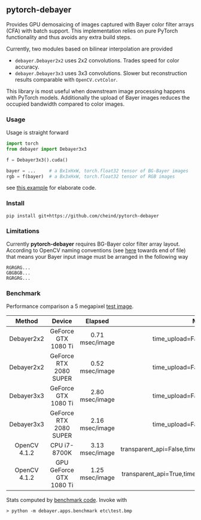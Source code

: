 ## pytorch-debayer

Provides GPU demosaicing of images captured with Bayer color filter arrays (CFA) with batch support. This implementation relies on pure PyTorch functionality and thus avoids any extra build steps.

Currently, two modules based on bilinear interpolation are provided
 - `debayer.Debayer2x2` uses 2x2 convolutions. Trades speed for color accuracy.
 - `debayer.Debayer3x3` uses 3x3 convolutions. Slower but reconstruction results comparable with `OpenCV.cvtColor`.

This library is most useful when downstream image processing happens with PyTorch models. Additionally the upload of Bayer images reduces the occupied bandwidth compared to color images.

### Usage
Usage is straight forward

```python
import torch
from debayer import Debayer3x3

f = Debayer3x3().cuda()

bayer = ...     # a Bx1xHxW, torch.float32 tensor of BG-Bayer images
rgb = f(bayer)  # a Bx3xHxW, torch.float32 tensor of RGB images
```

see [this example](debayer/apps/example.py) for elaborate code.

### Install
```
pip install git+https://github.com/cheind/pytorch-debayer
```

### Limitations

Currently **pytorch-debayer** requires BG-Bayer color filter array layout. According to OpenCV naming conventions (see [here](https://docs.opencv.org/4.2.0/de/d25/imgproc_color_conversions.html) towards end of file) that means your Bayer input image must be arranged in the following way
```
RGRGRG...
GBGBGB...
RGRGRG...
```

### Benchmark
Performance comparison a 5 megapixel [test image](etc/test.bmp).

Method | Device | Elapsed | Mode |
|:----:|:------:|:-------:|:----:|
| Debayer2x2 | GeForce GTX 1080 Ti | 0.71 msec/image | time_upload=False,batch_size=10 |
| Debayer2x2 | GeForce RTX 2080 SUPER | 0.52 msec/image | time_upload=False,batch_size=10 |
| Debayer3x3 | GeForce GTX 1080 Ti | 2.80 msec/image | time_upload=False,batch_size=10 |
| Debayer3x3 | GeForce RTX 2080 SUPER | 2.16 msec/image | time_upload=False,batch_size=10 |
| OpenCV 4.1.2 | CPU i7-8700K | 3.13 msec/image | transparent_api=False,time_upload=False,batch_size=10 |
| OpenCV 4.1.2 | GPU GeForce GTX 1080 Ti | 1.25 msec/image | transparent_api=True,time_upload=False,batch_size=10 |

Stats computed by [benchmark code](debayer/apps/benchmark.py). Invoke with

```
> python -m debayer.apps.benchmark etc\test.bmp
```
